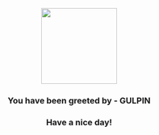 <p align="center">
            <img src="https://raw.githubusercontent.com/PokeAPI/sprites/master/sprites/pokemon/316.png" width="150" height="150">
          </p>
          <h3 align="center">You have been greeted by - <b>GULPIN</b></h3>
          <h3 align="center">Have a nice day!</h3>
